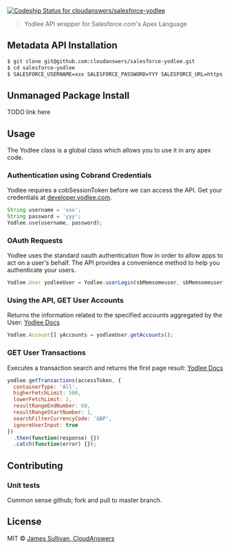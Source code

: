
[ ![Codeship Status for cloudanswers/salesforce-yodlee](https://codeship.com/projects/1f011f70-54dd-0133-1f91-7244abfc37b3/status?branch=master)](https://codeship.com/projects/108827)

> Yodlee API wrapper for Salesforce.com's Apex Language


## Metadata API Installation

```sh
$ git clone git@github.com:cloudanswers/salesforce-yodlee.git
$ cd salesforce-yodlee
$ SALESFORCE_USERNAME=xxx SALESFORCE_PASSWORD=YYY SALESFORCE_URL=https://login.salesforce.com ant deploy
```

## Unmanaged Package Install

TODO link here

## Usage

The Yodlee class is a global class which allows you to use it in any apex code.


### Authentication using Cobrand Credentials
Yodlee requires a cobSessionToken before we can access the API.
Get your credentials at [developer.yodlee.com](https://developer.yodlee.com).

```js
String username = 'xxx';
String password = 'yyy';
Yodlee.use(username, password);

```

### OAuth Requests
Yodlee uses the standard oauth authentication flow in order to allow apps to act on a user's behalf.
The API provides a convenience method to help you authenticate your users.

```js
Yodlee.User yodleeUser = Yodlee.userLogin(sbMemsomeuser, sbMemsomeuser);
```

### Using the API, GET User Accounts

Returns the information related to the specified accounts aggregated by the User:
[Yodlee Docs](https://developer.yodlee.com/Aggregation_API/Aggregation_Services_Guide/Aggregation_REST_API_Reference/getSiteAccounts)

```js
Yodlee.Account[] yAccounts = yodleeUser.getAccounts();
```

### GET User Transactions
Executes a transaction search and returns the first page result:
[Yodlee Docs](https://developer.yodlee.com/Aggregation_API/Aggregation_Services_Guide/Aggregation_REST_API_Reference/executeUserSearchRequest)

```js
yodlee.getTransactions(accessToken, {
  containerType: 'All',
  higherFetchLimit: 500,
  lowerFetchLimit: 1,
  resultRangeEndNumber: 60,
  resultRangeStartNumber: 1,
  searchFilterCurrencyCode: 'GBP',
  ignoreUserInput: true
})
  .then(function(response) {})
  .catch(function(error) {});

```

## Contributing

### Unit tests

Common sense github; fork and pull to master branch.

## License
MIT © [James Sullivan, CloudAnswers](https://www.linkedin.com/in/jamesrsullivan)
